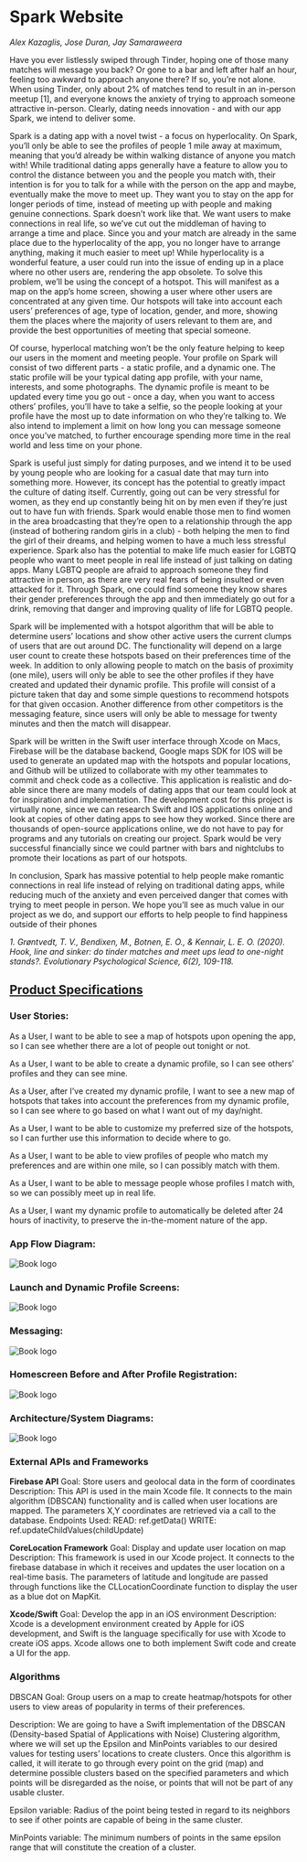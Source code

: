 # Spark Website

<i>Alex Kazaglis, Jose Duran, Jay Samaraweera</i>


Have you ever listlessly swiped through Tinder, hoping one of those many matches will message you back? Or gone to a bar and left after half an hour, feeling too awkward to approach anyone there? If so, you’re not alone. When using Tinder, only about 2% of matches tend to result in an in-person meetup [1], and everyone knows the anxiety of trying to approach someone attractive in-person. Clearly, dating needs innovation - and with our app Spark, we intend to deliver some.

Spark is a dating app with a novel twist - a focus on hyperlocality. On Spark, you’ll only be able to see the profiles of people 1 mile away at maximum, meaning that you’d already be within walking distance of anyone you match with! While traditional dating apps generally have a feature to allow you to control the distance between you and the people you match with, their intention is for you to talk for a while with the person on the app and maybe, eventually make the move to meet up. They want you to stay on the app for longer periods of time, instead of meeting up with people and making genuine connections. Spark doesn’t work like that. We want users to make connections in real life, so we’ve cut out the middleman of having to arrange a time and place. Since you and your match are already in the same place due to the hyperlocality of the app, you no longer have to arrange anything, making it much easier to meet up! While hyperlocality is a wonderful feature, a user could run into the issue of ending up in a place where no other users are, rendering the app obsolete. To solve this problem, we’ll be using the concept of a hotspot. This will manifest as a map on the app’s home screen, showing a user where other users are concentrated at any given time. Our hotspots will take into account each users’ preferences of age, type of location, gender, and more, showing them the places where the majority of users relevant to them are, and provide the best opportunities of meeting that special someone.  

Of course, hyperlocal matching won’t be the only feature helping to keep our users in the moment and meeting people. Your profile on Spark will consist of two different parts - a static profile, and a dynamic one. The static profile will be your typical dating app profile, with your name, interests, and some photographs. The dynamic profile is meant to be updated every time you go out - once a day, when you want to access others’ profiles, you’ll have to take a selfie, so the people looking at your profile have the most up to date information on who they’re talking to. We also intend to implement a limit on how long you can message someone once you’ve matched, to further encourage spending more time in the real world and less time on your phone. 

Spark is useful just simply for dating purposes, and we intend it to be used by young people who are looking for a casual date that may turn into something more. However, its concept has the potential to greatly impact the culture of dating itself. Currently, going out can be very stressful for women, as they end up constantly being hit on by men even if they’re just out to have fun with friends. Spark would enable those men to find women in the area broadcasting that they’re open to a relationship through the app (instead of bothering random girls in a club) - both helping the men to find the girl of their dreams, and helping women to have a much less stressful experience. Spark also has the potential to make life much easier for LGBTQ people who want to meet people in real life instead of just talking on dating apps. Many LGBTQ people are afraid to approach someone they find attractive in person, as there are very real fears of being insulted or even attacked for it. Through Spark, one could find someone they know shares their gender preferences through the app and then immediately go out for a drink, removing that danger and improving quality of life for LGBTQ people.

Spark will be implemented with a hotspot algorithm that will be able to determine users’ locations and show other active users the current clumps of users that are out around DC. The functionality will depend on a large user count to create these hotspots based on their preferences time of the week. In addition to only allowing people to match on the basis of proximity (one mile), users will only be able to see the other profiles if they have created and updated their dynamic profile. This profile will consist of a picture taken that day and some simple questions to recommend hotspots for that given occasion. Another difference from other competitors is the messaging feature, since users will only be able to message for twenty minutes and then the match will disappear. 

Spark will be written in the Swift user interface through Xcode on Macs, Firebase will be the database backend, Google maps SDK for IOS will be used to generate an updated map with the hotspots and popular locations, and Github will be utilized to collaborate with my other teammates to commit and check code as a collective. This application is realistic and do-able since there are many models of dating apps that our team could look at for inspiration and implementation. The development cost for this project is virtually none, since we can research Swift and IOS applications online and look at copies of other dating apps to see how they worked. Since there are thousands of open-source applications online, we do not have to pay for programs and any tutorials on creating our project. Spark would be very successful financially since we could partner with bars and nightclubs to promote their locations as part of our hotspots. 

In conclusion, Spark has massive potential to help people make romantic connections in real life instead of relying on traditional dating apps, while reducing much of the anxiety and even perceived danger that comes with trying to meet people in person. We hope you’ll see as much value in our project as we do, and support our efforts to help people to find happiness outside of their phones

   <i>1. Grøntvedt, T. V., Bendixen, M., Botnen, E. O., & Kennair, L. E. O. (2020). Hook, line and sinker: do tinder matches and meet ups lead to one-night stands?. Evolutionary Psychological Science, 6(2), 109-118.</i>



<b><u><h2>Product Specifications</h2></u></b>


<b><h3>User Stories:</h3></b>

As a User, I want to be able to see a map of hotspots upon opening the app, so I can see whether there are a lot of people out tonight or not.

As a User, I want to be able to create a dynamic profile, so I can see others’ profiles and they can see mine.

As a User, after I’ve created my dynamic profile, I want to see a new map of hotspots that takes into account the preferences from my dynamic profile, so I can see where to go based on what I want out of my day/night. 

As a User, I want to be able to customize my preferred size of the hotspots, so I can further use this information to decide where to go. 

As a User, I want to be able to view profiles of people who match my preferences and are within one mile, so I can possibly match with them.

As a User, I want to be able to message people whose profiles I match with, so we can possibly meet up in real life.

As a User, I want my dynamic profile to automatically be deleted after 24 hours of inactivity, to preserve the in-the-moment nature of the app.

<b><h3>App Flow Diagram:</h3></b>

![Book logo](flow.png)

<b><h3>Launch and Dynamic Profile Screens:</h3></b>

![Book logo](Launch.png)

<b><h3>Messaging:</h3></b>

![Book logo](messaging.png)

<b><h3>Homescreen Before and After Profile Registration:</h3></b>

![Book logo](screens.png)

<b><h3>Architecture/System Diagrams: </h3></b>

![Book logo](architecture.png)



<b><h3>External APIs and Frameworks</h3></b>

<b>Firebase API</b>
Goal:
Store users and geolocal data in the form of coordinates
Description:
This API is used in the main Xcode file. It connects to the main algorithm (DBSCAN) functionality and is called when user locations are mapped. The parameters X,Y coordinates are retrieved via a call to the database.
Endpoints Used:
READ: ref.getData()
WRITE: ref.updateChildValues(childUpdate)


<b>CoreLocation Framework</b>
Goal:
Display and update user location on map
Description:
This framework is used in our Xcode project. It connects to the firebase database in which it receives and updates the user location on a real-time basis. The parameters of latitude and longitude are passed through functions like the CLLocationCoordinate function to display the user as a blue dot on MapKit.

<b>Xcode/Swift</b>
Goal:
Develop the app in an iOS environment
Description:
Xcode is a development environment created by Apple for iOS development, and Swift is the language specifically for use with Xcode to create iOS apps. Xcode allows one to both implement Swift code and create a UI for the app. 

<b><h3>Algorithms</h3></b>
  DBSCAN
  Goal: Group users on a map to create heatmap/hotspots for other users to view areas of popularity in terms of their preferences.

  Description: We are going to have a Swift implementation of the DBSCAN (Density-based Spatial of Applications with Noise) Clustering algorithm, where we will set up the  Epsilon and MinPoints variables to our desired values for testing users’ locations to create clusters. Once this algorithm is called, it will iterate to go through every point on the grid (map) and determine possible clusters based on the specified parameters and which points will be disregarded as the noise, or points that will not be part of any usable cluster. 

  Epsilon variable: Radius of the point being tested in regard to its neighbors to see if other points are capable of being in the same cluster.

  MinPoints variable: The minimum numbers of points in the same epsilon range that will constitute the creation of a cluster.



